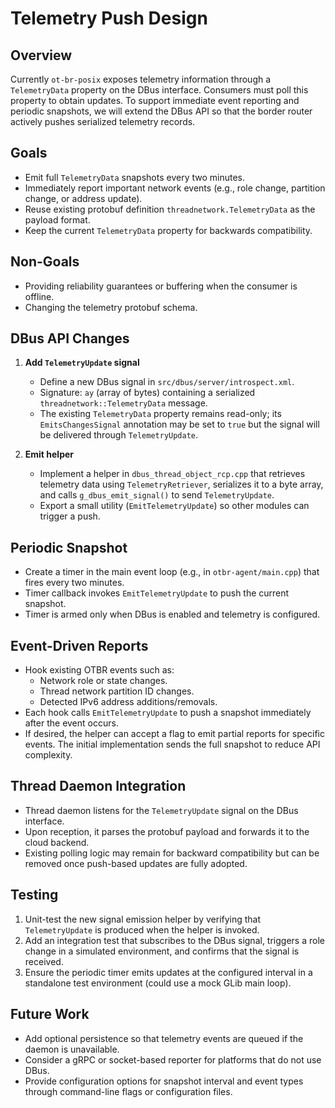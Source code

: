 # Telemetry Push Design

## Overview

Currently `ot-br-posix` exposes telemetry information through a `TelemetryData`
property on the DBus interface.  Consumers must poll this property to obtain
updates.  To support immediate event reporting and periodic snapshots, we will
extend the DBus API so that the border router actively pushes serialized
telemetry records.

## Goals

- Emit full `TelemetryData` snapshots every two minutes.
- Immediately report important network events (e.g., role change, partition
  change, or address update).
- Reuse existing protobuf definition `threadnetwork.TelemetryData` as the payload
  format.
- Keep the current `TelemetryData` property for backwards compatibility.

## Non-Goals

- Providing reliability guarantees or buffering when the consumer is offline.
- Changing the telemetry protobuf schema.

## DBus API Changes

1. **Add `TelemetryUpdate` signal**
   - Define a new DBus signal in `src/dbus/server/introspect.xml`.
   - Signature: `ay` (array of bytes) containing a serialized
     `threadnetwork::TelemetryData` message.
   - The existing `TelemetryData` property remains read-only; its
     `EmitsChangesSignal` annotation may be set to `true` but the signal will be
     delivered through `TelemetryUpdate`.

2. **Emit helper**
   - Implement a helper in `dbus_thread_object_rcp.cpp` that retrieves telemetry
     data using `TelemetryRetriever`, serializes it to a byte array, and calls
     `g_dbus_emit_signal()` to send `TelemetryUpdate`.
   - Export a small utility (`EmitTelemetryUpdate`) so other modules can trigger
     a push.

## Periodic Snapshot

- Create a timer in the main event loop (e.g., in `otbr-agent/main.cpp`) that
  fires every two minutes.
- Timer callback invokes `EmitTelemetryUpdate` to push the current snapshot.
- Timer is armed only when DBus is enabled and telemetry is configured.

## Event-Driven Reports

- Hook existing OTBR events such as:
  - Network role or state changes.
  - Thread network partition ID changes.
  - Detected IPv6 address additions/removals.
- Each hook calls `EmitTelemetryUpdate` to push a snapshot immediately after the
  event occurs.
- If desired, the helper can accept a flag to emit partial reports for specific
  events.  The initial implementation sends the full snapshot to reduce API
  complexity.

## Thread Daemon Integration

- Thread daemon listens for the `TelemetryUpdate` signal on the DBus interface.
- Upon reception, it parses the protobuf payload and forwards it to the cloud
  backend.
- Existing polling logic may remain for backward compatibility but can be
  removed once push-based updates are fully adopted.

## Testing

1. Unit-test the new signal emission helper by verifying that
   `TelemetryUpdate` is produced when the helper is invoked.
2. Add an integration test that subscribes to the DBus signal, triggers a role
   change in a simulated environment, and confirms that the signal is received.
3. Ensure the periodic timer emits updates at the configured interval in a
   standalone test environment (could use a mock GLib main loop).

## Future Work

- Add optional persistence so that telemetry events are queued if the daemon is
  unavailable.
- Consider a gRPC or socket-based reporter for platforms that do not use DBus.
- Provide configuration options for snapshot interval and event types through
  command-line flags or configuration files.

